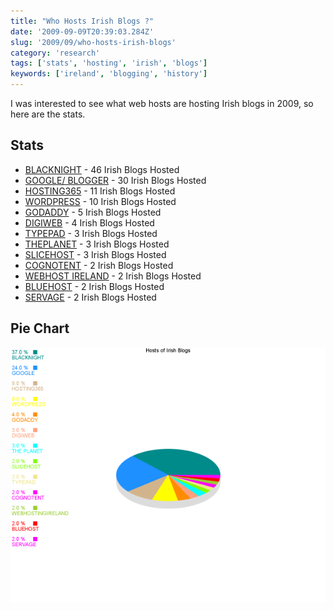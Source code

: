 ```yaml
---
title: "Who Hosts Irish Blogs ?"
date: '2009-09-09T20:39:03.284Z'
slug: '2009/09/who-hosts-irish-blogs'
category: 'research'
tags: ['stats', 'hosting', 'irish', 'blogs']
keywords: ['ireland', 'blogging', 'history']
---
```


I was interested to see what web hosts are hosting Irish blogs in 2009, so here are the stats.

## Stats
- [BLACKNIGHT](http://www.blacknight.ie) - 46 Irish Blogs Hosted
- [GOOGLE/ BLOGGER](http://www.blogger.com) - 30 Irish Blogs Hosted
- [HOSTING365](http://hosting365.com) - 11 Irish Blogs Hosted
- [WORDPRESS](http://wordpress.com) - 10 Irish Blogs Hosted
- [GODADDY](http://www.godaddy.com) - 5 Irish Blogs Hosted
- [DIGIWEB](http://digiweb.com) - 4 Irish Blogs Hosted
- [TYPEPAD](http://typepad.com) - 3 Irish Blogs Hosted
- [THEPLANET](http://theplanet.com) - 3 Irish Blogs Hosted
- [SLICEHOST](http://www.slicehost.com/) - 3 Irish Blogs Hosted
- [COGNOTENT](http://www.cognotent.com/) - 2 Irish Blogs Hosted
- [WEBHOST IRELAND](http://webhostireland.com/) - 2 Irish Blogs Hosted
- [BLUEHOST](http://bluehost.com) - 2 Irish Blogs Hosted
- [SERVAGE](http://servage.net) - 2 Irish Blogs Hosted

## Pie Chart
![blog-hosts.png](images/blog-hosts.png)
